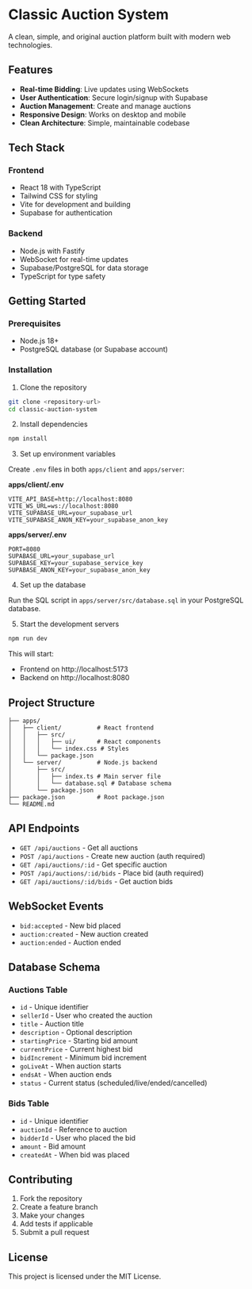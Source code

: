 # Classic Auction System

A clean, simple, and original auction platform built with modern web technologies.

## Features

- **Real-time Bidding**: Live updates using WebSockets
- **User Authentication**: Secure login/signup with Supabase
- **Auction Management**: Create and manage auctions
- **Responsive Design**: Works on desktop and mobile
- **Clean Architecture**: Simple, maintainable codebase

## Tech Stack

### Frontend
- React 18 with TypeScript
- Tailwind CSS for styling
- Vite for development and building
- Supabase for authentication

### Backend
- Node.js with Fastify
- WebSocket for real-time updates
- Supabase/PostgreSQL for data storage
- TypeScript for type safety

## Getting Started

### Prerequisites
- Node.js 18+
- PostgreSQL database (or Supabase account)

### Installation

1. Clone the repository
```bash
git clone <repository-url>
cd classic-auction-system
```

2. Install dependencies
```bash
npm install
```

3. Set up environment variables

Create `.env` files in both `apps/client` and `apps/server`:

**apps/client/.env**
```
VITE_API_BASE=http://localhost:8080
VITE_WS_URL=ws://localhost:8080
VITE_SUPABASE_URL=your_supabase_url
VITE_SUPABASE_ANON_KEY=your_supabase_anon_key
```

**apps/server/.env**
```
PORT=8080
SUPABASE_URL=your_supabase_url
SUPABASE_KEY=your_supabase_service_key
SUPABASE_ANON_KEY=your_supabase_anon_key
```

4. Set up the database

Run the SQL script in `apps/server/src/database.sql` in your PostgreSQL database.

5. Start the development servers
```bash
npm run dev
```

This will start:
- Frontend on http://localhost:5173
- Backend on http://localhost:8080

## Project Structure

```
├── apps/
│   ├── client/          # React frontend
│   │   ├── src/
│   │   │   ├── ui/      # React components
│   │   │   └── index.css # Styles
│   │   └── package.json
│   └── server/          # Node.js backend
│       ├── src/
│       │   ├── index.ts # Main server file
│       │   └── database.sql # Database schema
│       └── package.json
├── package.json         # Root package.json
└── README.md
```

## API Endpoints

- `GET /api/auctions` - Get all auctions
- `POST /api/auctions` - Create new auction (auth required)
- `GET /api/auctions/:id` - Get specific auction
- `POST /api/auctions/:id/bids` - Place bid (auth required)
- `GET /api/auctions/:id/bids` - Get auction bids

## WebSocket Events

- `bid:accepted` - New bid placed
- `auction:created` - New auction created
- `auction:ended` - Auction ended

## Database Schema

### Auctions Table
- `id` - Unique identifier
- `sellerId` - User who created the auction
- `title` - Auction title
- `description` - Optional description
- `startingPrice` - Starting bid amount
- `currentPrice` - Current highest bid
- `bidIncrement` - Minimum bid increment
- `goLiveAt` - When auction starts
- `endsAt` - When auction ends
- `status` - Current status (scheduled/live/ended/cancelled)

### Bids Table
- `id` - Unique identifier
- `auctionId` - Reference to auction
- `bidderId` - User who placed the bid
- `amount` - Bid amount
- `createdAt` - When bid was placed

## Contributing

1. Fork the repository
2. Create a feature branch
3. Make your changes
4. Add tests if applicable
5. Submit a pull request

## License

This project is licensed under the MIT License.